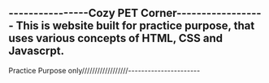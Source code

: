 ----------------Cozy PET Corner------------------
This is website built for practice purpose, that uses various concepts of HTML, CSS and Javascrpt.
---------------------------------------------------------------------------------------------
Practice Purpose only//////////////////----------------------
